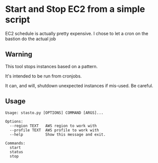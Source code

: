 # Start and Stop EC2 from a simple script

EC2 schedule is actually pretty expensive.
I chose to let a cron on the bastion do the actual job

## Warning

This tool stops instances based on a pattern.

It's intended to be run from cronjobs. 

It can, and will, shutdown unexpected instances if mis-used. Be careful.

## Usage

```
Usage: stasto.py [OPTIONS] COMMAND [ARGS]...

Options:
  --region TEXT   AWS region to work with
  --profile TEXT  AWS profile to work with
  --help          Show this message and exit.

Commands:
  start
  status
  stop
```

